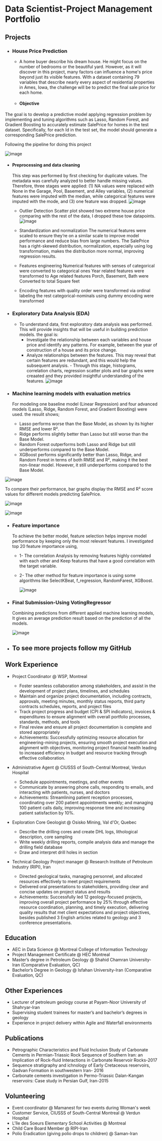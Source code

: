 # Data Scientist-Project Management Portfolio

## Projects
- ### House Price Prediction
   - A home buyer describe his dream house. He might focus on the number of bedrooms or the beautiful yard. However, as it will discover in this project, many factors can influence a home's price beyond just its visible features. With a dataset containing 79 variables that describe nearly every aspect of residential properties in Ames, Iowa, the challenge will be to predict the final sale price for each home.
     
  - #### Objective 
The goal is to develop a predictive model applying regression problem by implementing and tuning algorithms such as Lasso, Random Forest, and Gradient Boosting to accurately estimate SalePrice for homes in the test dataset. Specifically, for each Id in the test set, the model should generate a corresponding SalePrice prediction.

Following the pipeline for doing this project

  ![image](https://github.com/user-attachments/assets/e2c2012c-338c-4c8b-a2f1-87fde105b7f2)


   - #### **Preprocessing and data cleaning**
     This step was performed by first checking for duplicate values. The metadata was carefully analyzed to better handle missing values. Therefore, three stages were applied: (1) NA values were replaced with None in the Garage, Pool, Basement, and Alley variables, (2) numerical features were imputed with the median, while categorical features were imputed with the mode, and (3) one feature was dropped.
   ![image](https://github.com/user-attachments/assets/9adfc931-0b74-41b8-bcea-71eb559bd296)


     - Outlier Detection
Scatter plot showed two extreme house price comparing with the rest of the data, I dropped these tow datapoints. 
   ![image](https://github.com/user-attachments/assets/7f730850-64b1-4a4d-8b13-c4a5f2978b9d)

     - Standardization and normalization
The numerical features were scaled to ensure they’re on a similar scale to improve model performance and reduce bias from large numbers. The SalePrice has a right-skewed distribution, normalization, especially using log transformation, makes the distribution more normal, improving regression results. 

     - Features engineering
Numerical features with senses of categorical were converted to categorical ones
Year related features were transformed to Age related features
Porch, Basement, Bath were Converted to total Square feet

      - Encoding
features with quality order were transformed via ordinal labeling
the rest categorical-nominals using dummy encoding were transformed

   - ### **Exploratory Data Analysis (EDA)**
     - To understand data, first exploratory data analysis was performed. This will provide insights that will be useful in building prediction models. the goal is: 
        - Investigate the relationship between each variables and house price and identify any patterns. For example, between the year of construction of a house and its price change. 
        - Analyze relationships between the features. This may reveal that certain features are redundant, and this would help the subsequent analysis.
    - Through this stage, histograms, correlation charts, regression scatter plots and bar graphs were creaated and they provided insightful understanding of the features.
  ![image](https://github.com/user-attachments/assets/84a3bdaa-3ab2-4920-81f6-dac0ba0ae3f9)

   - ### **Machine learning models with evaluation metrics**
     For modeling one baseline model (Linear Regression) and four advanced models (Lasso, Ridge, Random Forest, and Gradient Boosting) were used. the resulit shows;
        - Lasso performs worse than the Base Model, as shown by its higher RMSE and lower R².
        - Ridge performs slightly better than Lasso but still worse than the Base Model.
        - Random Forest outperforms both Lasso and Ridge but still underperforms compared to the Base Model.
        - XGBoost performs significantly better than Lasso, Ridge, and Random Forest in terms of both RMSE and R², making it the best non-linear model. However, it still underperforms compared to the Base Model.      

  ![image](https://github.com/user-attachments/assets/766ce17e-2279-4a41-988e-d0a0e05dc3d2)

To compare their performance, bar graphs display the RMSE and R² score values for different models predicting SalePrice.

  ![image](https://github.com/user-attachments/assets/f5c6592d-e0ee-4d6e-8f9b-8e4881979ccb)


  ![image](https://github.com/user-attachments/assets/4d9856d1-9031-45db-b2c1-4da63db5879f)


  - ### **Feature importance**
     To achieve the better model, feature selection helps improve model performance by keeping only the most relevant features. I investigated top 20 feature importance using,
      - 1- The correlation Analysis by removing features highly correlated with each other and Keep features that have a good correlation with the target variable.
      - 2- The other method for feature importance is using some algorithms like SelectKBeat, f_regression, RandomFarest, XGBoost.

        ![image](https://github.com/user-attachments/assets/26b0fcd6-f622-4009-a6c0-df01b9b99a03)


 - ### **Final Submission-Using VotingRegressor**
   Combining predictions from different applied machine learning models, It gives an average prediction result based on the prediction of all the models.
   
   ![image](https://github.com/user-attachments/assets/a12cdb3b-cdf1-437a-b4c5-012700df7253)


  - ## **To see more projects follow my GitHub**   

## Work Experience
- Project Coordinator @ WSP, Montreal 
  - Foster seamless collaboration among stakeholders, and assist in the development of project plans, timelines, and schedules
  - Maintain and organize project documentation, including contracts, approvals, meeting minutes, monthly status reports, third party contracts schedules, reports, and project files
  - Track project progress and budget (CPI & SPI indicators), invoices & expenditures to ensure alignment with overall portfolio processes, standards, methods, and tools
  -	Final review and ensure all project documentation is complete and stored appropriately
  - Achievements: Successfully optimizing resource allocation for engineering-mining projects, ensuring smooth project execution and alignment with objectives, monitoring project financial health leading to increased efficiency in budget and resource tracking through effective collaboration.
    
- Administrative Agent @ CIUSSS of South-Central Montreal, Verdun Hospital
  -	Schedule appointments, meetings, and other events
  -	Communicate by answering phone calls, responding to emails, and interacting with patients, nurses, and doctors
  -	Achievements: Streamlining patient reception processes, coordinating over 200 patient appointments weekly; and managing 100 patient calls daily, improving response time and increasing patient satisfaction by 10%.

 - Exploration Core Geologist @ Osisko Mining, Val d'Or, Quebec
   - Describe the drilling cores and create DHL logs, lithological description, core sampling
   - Write weekly drilling reports, compile analysis data and manage the drilling field database
   - Draw and interpret drill holes in section
  
 - Technical Geology Project manager @ Research Institute of Petroleum Industry (RIPI), Iran
   - Directed geological tasks, managing personnel, and allocated resources effectively to meet project requirements
   - Delivered oral presentations to stakeholders, providing clear and concise updates on project status and results
   - Achievements: Successfully led 12 geology-focused projects, improving overall project performance by 25% through effective resource coordination, planning, and timely execution, delivering quality results that met client expectations and project objectives, besides published 3 English articles related to geology and 3 conference presentations. 

## Education
  - AEC in Data Science @ Montreal College of Information Technology
  - Project Management Certificate @ HEC Montreal
  - Master’s degree in Petroleum Geology @ Shahid Chamran University-Iran (Comparative Evaluation, QC)
  -	Bachelor’s Degree in Geology @ Isfahan University-Iran (Comparative Evaluation, QC)

## Other Experiences
  - Lecturer of petroleum geology course at Payam-Noor University of Shahryar-Iran
  - Supervising student trainees for master’s and bachelor’s degrees in geology
  - Experience in project delivery within Agile and Waterfall environments
    
## Publications
   - Petrographic Characteristics and Fluid Inclusion Study of Carbonate Cements in Permian-Triassic Rock Sequence of Southern Iran: an Implication of Rock-fluid Interactions in Carbonate Reservoir Rocks-2017
   - Sequence stratigraphy and ichnology of Early Cretaceous reservoirs, Gadvan Formation in southwestern Iran- 2016
   - Carbonate cements investigation in Permo-Triassic Dalan-Kangan reservoirs: Case study in Persian Gulf, Iran-2015
  
## Volunteering
  - Event coordinator @ Mamanest for two events during Woman's week
  -	Customer Service, CIUSSS of South-Central Montreal @ Verdun Hospital
  - L'île des Soeurs Elementary School Activities @ Montreal
  - Child Care Board Member @ RIPI-Iran
  - Polio Eradication (giving polio drops to children) @ Saman-Iran
